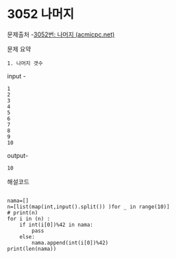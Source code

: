 # 3052 나머지

문제출처 -[3052번: 나머지 (acmicpc.net)](https://www.acmicpc.net/problem/3052)

문제 요약 

 	1. 나머지 갯수

input - 

```
1
2
3
4
5
6
7
8
9
10
```

output-

```
10
```

해설코드 

```

nama=[]
n=[list(map(int,input().split()) )for _ in range(10)]
# print(n)
for i in (n) :
    if int(i[0])%42 in nama:
        pass
    else:
        nama.append(int(i[0])%42)
print(len(nama))
```

